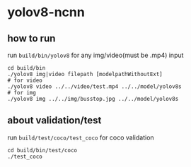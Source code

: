 # yolov8-ncnn

## how to run
run `build/bin/yolov8` for any img/video(must be .mp4) input
```
cd build/bin
./yolov8 img|video filepath [modelpathWithoutExt]
# for video
./yolov8 video ../../video/test.mp4 ../../model/yolov8s
# for img
./yolov8 img ../../img/busstop.jpg ../../model/yolov8s
```
## about validation/test
run `build/test/coco/test_coco` for coco validation
```
cd build/bin/test/coco
./test_coco
```